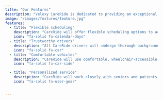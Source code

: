 ```yaml
---
title: "Our Features"
description: "Veloxy CareRide is dedicated to providing an exceptional Non-Emergency Medical Transportation experience, ensuring the highest quality of service through these key features:"
image: "/images/features/feature.jpg"
features:
  - title: "Flexible scheduling"
    description: "CareRide will offer flexible scheduling options to accommodate the needs of seniors and patients, including early morning, late evening, and weekend appointments."
    icon: "fa-solid fa-calendar-days"
  - title: "Trustworthy drivers"
    description: "All CareRide drivers will undergo thorough background checks and training to ensure a safe and trustworthy experience for passengers."
    icon: "fa-solid fa-car"
  - title: "Comfortable vehicles"
    description: "CareRide will use comfortable, wheelchair-accessible vehicles to ensure a smooth and comfortable ride for all passengers."
    icon: "fa-solid fa-car-side"

  - title: "Personalized service"
    description: "CareRide will work closely with seniors and patients to understand their specific needs and preferences, providing personalized service tailored to their unique requirements."
    icon: "fa-solid fa-user-gear"


---
```



